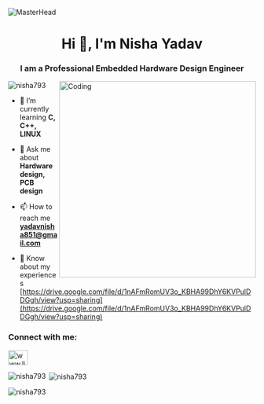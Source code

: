 ![MasterHead](https://images.squarespace-cdn.com/content/v1/58ed3f6ce58c6291cf3755b8/1578430540544-M8B8JK4WQG23R9O003M3/image-asset.gif?format=1000w)
<h1 align="center">Hi 👋, I'm Nisha Yadav</h1>
<h3 align="center">I am a Professional Embedded Hardware Design Engineer</h3>
<img align="right" alt="Coding" width="400" src="https://res.cloudinary.com/practicaldev/image/fetch/s--2bZIjPGC--/c_limit%2Cf_auto%2Cfl_progressive%2Cq_66%2Cw_880/https://dev-to-uploads.s3.amazonaws.com/i/d4tvukbt5mra37cvwklk.gif">

<p align="left"> <img src="https://komarev.com/ghpvc/?username=nisha793&label=Profile%20views&color=0e75b6&style=flat" alt="nisha793" /> </p>

- 🌱 I’m currently learning **C, C++, LINUX**

- 💬 Ask me about **Hardware design, PCB design**

- 📫 How to reach me **yadavnisha851@gmail.com**

- 📄 Know about my experiences [https://drive.google.com/file/d/1nAFmRomUV3o_KBHA99DhY6KVPulDDGgh/view?usp=sharing](https://drive.google.com/file/d/1nAFmRomUV3o_KBHA99DhY6KVPulDDGgh/view?usp=sharing)

<h3 align="left">Connect with me:</h3>
<p align="left">
<a href="https://linkedin.com/in/www.linkedin.com/in/nisha-chandrakant-yadav" target="blank"><img align="center" src="https://raw.githubusercontent.com/rahuldkjain/github-profile-readme-generator/master/src/images/icons/Social/linked-in-alt.svg" alt="www.linkedin.com/in/nisha-chandrakant-yadav" height="30" width="40" /></a>
</p>

<p><img align="left" src="https://github-readme-stats.vercel.app/api/top-langs?username=nisha793&show_icons=true&locale=en&layout=compact" alt="nisha793" /></p>

<p>&nbsp;<img align="center" src="https://github-readme-stats.vercel.app/api?username=nisha793&show_icons=true&locale=en" alt="nisha793" /></p>

<p><img align="center" src="https://github-readme-streak-stats.herokuapp.com/?user=nisha793&" alt="nisha793" /></p>
